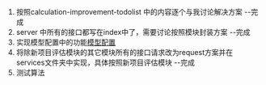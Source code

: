 1. 按照calculation-improvement-todolist 中的内容逐个与我讨论解决方案 --完成
2. server 中所有的接口都写在index中了，需要讨论按照模块封装方案 --完成
3. 实现模型配置中的功能[模型配置](模型配置.md)
4. 将除新项目评估模块的其它模块所有的接口请求改为request方案并在services文件夹中实现，具体按照新项目评估模块 --完成
5. 测试算法 